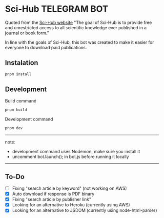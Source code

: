 # Sci-Hub TELEGRAM BOT

Quoted from the [Sci-Hub website](https://sci-hub.se/) "The goal of Sci-Hub is to provide free and unrestricted access to all scientific knowledge ever published in a journal or book form."

In line with the goals of Sci-Hub, this bot was created to make it easier for everyone to download paid publications.

## Instalation

```bash
pnpm install
```

## Development

Build command

```bash
pnpm build
```

Development command

```bash
pnpm dev
```

---

note:

- development command uses Nodemon, make sure you install it
- uncomment bot.launch(); in bot.js before running it locally

---

## To-Do

- [ ] Fixing "search article by keyword" (not working on AWS)
- [x] Auto download if response is PDF binary
- [x] Fixing "search article by publisher link"
- [x] Looking for an alternative to Heroku (currently using AWS)
- [x] Looking for an alternative to JSDOM (currently using node-html-parser)
